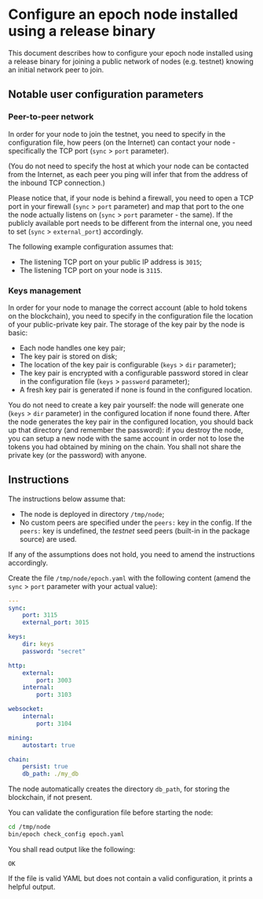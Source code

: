 # Configure an epoch node installed using a release binary

This document describes how to configure your epoch node installed using a release binary for joining a public network of nodes (e.g. testnet) knowing an initial network peer to join.

## Notable user configuration parameters

### Peer-to-peer network

In order for your node to join the testnet, you need to specify in the configuration file, how peers (on the Internet) can contact your node - specifically the TCP port (`sync` > `port` parameter).

(You do not need to specify the host at which your node can be contacted from the Internet, as each peer you ping will infer that from the address of the inbound TCP connection.)

Please notice that, if your node is behind a firewall, you need to open a TCP port in your firewall (`sync` > `port` parameter) and map that port to the one the node actually listens on (`sync` > `port` parameter - the same). If the publicly available port needs to be different from the internal one, you need to set (`sync` > `external_port`) accordingly.

The following example configuration assumes that:
* The listening TCP port on your public IP address is `3015`;
* The listening TCP port on your node is `3115`.

### Keys management

In order for your node to manage the correct account (able to hold tokens on the blockchain), you need to specify in the configuration file the location of your public-private key pair.
The storage of the key pair by the node is basic:
* Each node handles one key pair;
* The key pair is stored on disk;
* The location of the key pair is configurable (`keys` > `dir` parameter);
* The key pair is encrypted with a configurable password stored in clear in the configuration file (`keys` > `password` parameter);
* A fresh key pair is generated if none is found in the configured location.

You do not need to create a key pair yourself: the node will generate one (`keys` > `dir` parameter) in the configured location if none found there.
After the node generates the key pair in the configured location, you should back up that directory (and remember the password): if you destroy the node, you can setup a new node with the same account in order not to lose the tokens you had obtained by mining on the chain.
You shall not share the private key (or the password) with anyone.

## Instructions

The instructions below assume that:
* The node is deployed in directory `/tmp/node`;
* No custom peers are specified under the `peers:` key in the config. If the `peers:` key is undefined, the *testnet* seed peers (built-in in the package source) are used.

If any of the assumptions does not hold, you need to amend the instructions accordingly.

Create the file `/tmp/node/epoch.yaml` with the following content (amend the `sync` > `port` parameter with your actual value):
```yaml
---
sync:
    port: 3115
    external_port: 3015

keys:
    dir: keys
    password: "secret"

http:
    external:
        port: 3003
    internal:
        port: 3103

websocket:
    internal:
        port: 3104

mining:
    autostart: true

chain:
    persist: true
    db_path: ./my_db
```

The node automatically creates the directory `db_path`, for storing the blockchain, if not present.

You can validate the configuration file before starting the node:
```bash
cd /tmp/node
bin/epoch check_config epoch.yaml
```
You shall read output like the following:
```
OK
```
If the file is valid YAML but does not contain a valid configuration, it prints a helpful output.

